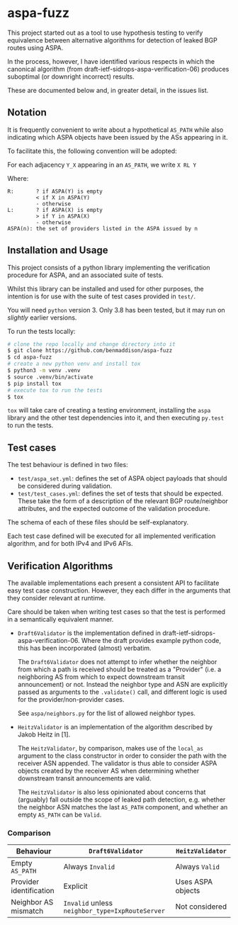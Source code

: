 # aspa-fuzz

This project started out as a tool to use hypothesis testing to verify
equivalence between alternative algorithms for detection of leaked BGP
routes using ASPA.

In the process, however, I have identified various respects in which the
canonical algorithm (from draft-ietf-sidrops-aspa-verification-06) produces
suboptimal (or downright incorrect) results.

These are documented below and, in greater detail, in the issues list.

## Notation

It is frequently convenient to write about a hypothetical `AS_PATH` while also indicating
which ASPA objects have been issued by the ASs appearing in it.

To facilitate this, the following convention will be adopted:

For each adjacency `Y_X` appearing in an `AS_PATH`, we write `X RL Y`

Where:
```
R:       ? if ASPA(Y) is empty
         < if X in ASPA(Y)
         - otherwise
L:       ? if ASPA(X) is empty
         > if Y in ASPA(X)
         - otherwise
ASPA(n): the set of providers listed in the ASPA issued by n
```

## Installation and Usage

This project consists of a python library implementing the verification
procedure for ASPA, and an associated suite of tests.

Whilst this library can be installed and used for other purposes, the intention
is for use with the suite of test cases provided in `test/`.

You will need `python` version 3. Only 3.8 has been tested, but it may run on 
*slightly* earlier versions.

To run the tests locally:
``` bash
# clone the repo locally and change directory into it
$ git clone https://github.com/benmaddison/aspa-fuzz
$ cd aspa-fuzz
# create a new python venv and install tox
$ python3 -m venv .venv
$ source .venv/bin/activate
$ pip install tox
# execute tox to run the tests
$ tox
```

`tox` will take care of creating a testing environment, installing the `aspa` library
and the other test dependencies into it, and then executing `py.test` to run the tests.

## Test cases

The test behaviour is defined in two files:
- `test/aspa_set.yml`:
  defines the set of ASPA object payloads that should be considered during validation.
- `test/test_cases.yml`:
  defines the set of tests that should be expected. These take the form of a description
  of the relevant BGP route/neighbor attributes, and the expected outcome of the validation
  procedure.

The schema of each of these files should be self-explanatory.

Each test case defined will be executed for all implemented verification algorithm, and for
both IPv4 and IPv6 AFIs.

## Verification Algorithms

The available implementations each present a consistent API to facilitate easy test case
construction. However, they each differ in the arguments that they consider relevant at
runtime.

Care should be taken when writing test cases so that the test is performed in a semantically
equivalent manner.

- `Draft6Validator` is the implementation defined in draft-ietf-sidrops-aspa-verification-06.
  Where the draft provides example python code, this has been incorporated (almost) verbatim.

  The `Draft6Validator` does not attempt to infer whether the neighbor from which a path is
  received should be treated as a "Provider" (i.e. a neighboring AS from which to expect downstream
  transit announcement) or not.
  Instead the neighbor type and ASN are explicitly passed as arguments to the `.validate()` call,
  and different logic is used for the provider/non-provider cases.

  See `aspa/neighbors.py` for the list of allowed neighbor types.

- `HeitzValidator` is an implementation of the algorithm described by Jakob Heitz in [1].

  The `HeitzValidator`, by comparison, makes use of the `local_as` argument to the class constructor
  in order to consider the path with the receiver ASN appended. The validator is thus able to
  consider ASPA objects created by the receiver AS when determining whether downstream transit
  announcements are valid.

  The `HeitzValidator` is also less opinionated about concerns that (arguably) fall outside the
  scope of leaked path detection, e.g. whether the neighbor ASN matches the last `AS_PATH` component,
  and whether an empty `AS_PATH` can be `Valid`.

### Comparison

Behaviour | `Draft6Validator` | `HeitzValidator`
----------|-------------------|-----------------
Empty `AS_PATH` | Always `Invalid` | Always `Valid`
Provider identification | Explicit | Uses ASPA objects
Neighbor AS mismatch | `Invalid` unless `neighbor_type=IxpRouteServer` | Not considered
